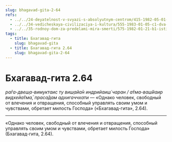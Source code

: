 ```yaml
---
slug: bhagavad-gita-2-64
refs:
  - ../../24-deyatelnost-v-svyazi-s-absolyutnym-centrom/415-1982-05-01-b1-vospriyatie-s-tochki-zreniya-tsentra-yavlyaet-nektar-v-glubinah-realnosti.md
  - ../../34-vedicheskaya-civilizaciya-i-kultura/555-1983-01-05-c1-dva-tipa-grihasth.md
  - ../../35-rodnoy-dom-za-predelami-mira-smerti/575-1982-01-21-b1-istinnaya-umirotvorennost-za-predelami-materialnoj-dvojstvennosti.md
tags:
  - title: Бхагавад-гита
    slug: bhagavad-gita
  - title: Бхагавад-гита 2.64
    slug: bhagavad-gita-2-64
---
```


# Бхагавад-гита 2.64

*ра̄га-двеш̣а-вимуктаис ту виш̣айа̄н индрийаиш́ чаран / а̄тма-ваш́йаир видхейа̄тма̄, праса̄дам адхигаччхати* — «Однако человек, свободный от влечения и отвращения, способный управлять своим умом и чувствами, обретает милость Господа» («Бхагавад-гита», 2.64).

---

«Однако человек, свободный от влечения и отвращения, способный управлять своим умом и чувствами, обретает милость Господа» (Бхагавад-гита, 2.64).
